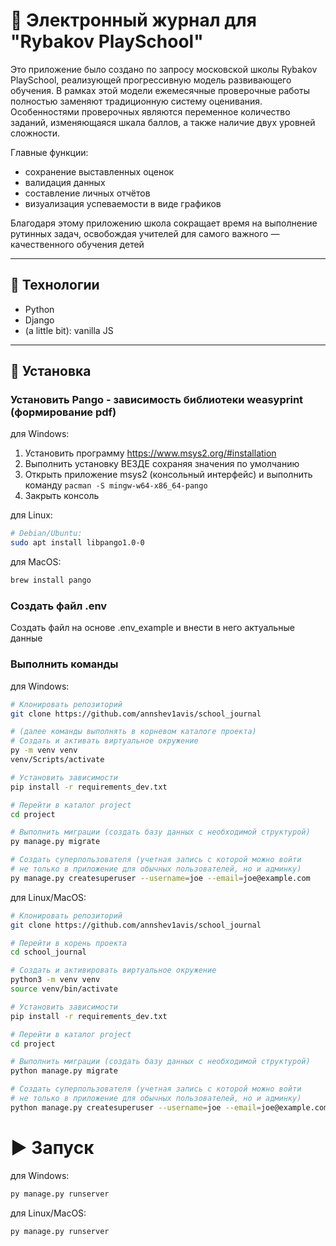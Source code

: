 # 📌 Электронный журнал для "Rybakov PlaySchool"

Это приложение было создано по запросу московской школы Rybakov PlaySchool, 
реализующей прогрессивную модель развивающего обучения. В рамках этой модели
ежемесячные проверочные работы полностью заменяют традиционную систему оценивания. 
Особенностями проверочных являются переменное количество заданий, изменяющаяся шкала баллов, 
а также наличие двух уровней сложности.

Главные функции:
- сохранение выставленных оценок
- валидация данных
- составление личных отчётов
- визуализация успеваемости в виде графиков

Благодаря этому приложению школа сокращает время на выполнение рутинных задач, 
освобождая учителей для самого важного — качественного обучения детей

---

## 🔧 Технологии

- Python
- Django
- (a little bit): vanilla JS

---

## 🚀 Установка



### Установить Pango - зависимость библиотеки weasyprint (формирование pdf)
для Windows:
1. Установить программу https://www.msys2.org/#installation
2. Выполнить установку ВЕЗДЕ сохраняя значения по умолчанию
3. Открыть приложение msys2 (консольный интерфейс) и выполнить команду
```pacman -S mingw-w64-x86_64-pango```
4. Закрыть консоль

для Linux:
```bash
# Debian/Ubuntu:
sudo apt install libpango1.0-0
```

для MacOS:
```bash
brew install pango
```

### Создать файл .env
Создать файл на основе .env_example и внести в него актуальные данные  

### Выполнить команды
для Windows:
```bash
# Клонировать репозиторий
git clone https://github.com/annshev1avis/school_journal

# (далее команды выполнять в корневом каталоге проекта)
# Cоздать и активать виртуальное окружение
py -m venv venv
venv/Scripts/activate

# Установить зависимости
pip install -r requirements_dev.txt

# Перейти в каталог project
cd project

# Выполнить миграции (создать базу данных с необходимой структурой)
py manage.py migrate

# Создать суперпользователя (учетная запись с которой можно войти 
# не только в приложение для обычных пользователей, но и админку)
py manage.py createsuperuser --username=joe --email=joe@example.com
```

для Linux/MacOS:
```bash
# Клонировать репозиторий
git clone https://github.com/annshev1avis/school_journal

# Перейти в корень проекта
cd school_journal

# Создать и активировать виртуальное окружение
python3 -m venv venv
source venv/bin/activate

# Установить зависимости
pip install -r requirements_dev.txt

# Перейти в каталог project
cd project

# Выполнить миграции (создать базу данных с необходимой структурой)
python manage.py migrate

# Создать суперпользователя (учетная запись с которой можно войти 
# не только в приложение для обычных пользователей, но и админку)
python manage.py createsuperuser --username=joe --email=joe@example.com
```

# ▶️ Запуск
для Windows:
```bash
py manage.py runserver
```
для Linux/MacOS:
```bash
py manage.py runserver
```